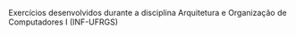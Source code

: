 Exercícios desenvolvidos durante a disciplina Arquitetura e Organização de Computadores I (INF-UFRGS)
